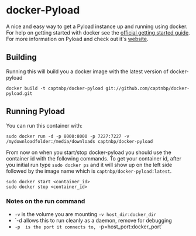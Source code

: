 docker-Pyload
============

A nice and easy way to get a Pyload instance up and running using docker. For
help on getting started with docker see the [official getting started guide][0].
For more information on Pyload and check out it's [website][1].


## Building

Running this will build you a docker image with the latest version of docker-pyload

    docker build -t captnbp/docker-pyload git://github.com/captnbp/docker-pyload.git


## Running Pyload

You can run this container with:

    sudo docker run -d -p 8000:8000 -p 7227:7227 -v /mydownloadfolder:/media/downloads captnbp/docker-pyload

From now on when you start/stop docker-pyload you should use the container id
with the following commands. To get your container id, after you initial run
type `sudo docker ps` and it will show up on the left side followed by the image
name which is `captnbp/docker-pyload:latest`.

    sudo docker start <container_id>
    sudo docker stop <container_id>

### Notes on the run command

 + `-v` is the volume you are mounting `-v host_dir:docker_dir`
 + `-d  allows this to run cleanly as a daemon, remove for debugging
 + `-p  is the port it connects to, `-p=host_port:docker_port`


[0]: http://www.docker.io/gettingstarted/
[1]: http://pyload.org/
